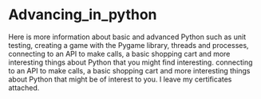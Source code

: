 # Advancing_in_python
Here is more information about basic and advanced Python such as unit testing, creating a game with the Pygame library, threads and processes, connecting to an API to make calls, a basic shopping cart and more interesting things about Python that you might find interesting.
connecting to an API to make calls, a basic shopping cart and more interesting things about Python that might be of interest to you.
I leave my certificates attached.
